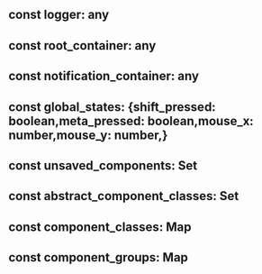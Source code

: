 ## const **logger**: any

## const **root_container**: any

## const **notification_container**: any

## const **global_states**: {shift_pressed: boolean,meta_pressed: boolean,mouse_x: number,mouse_y: number,}

## const **unsaved_components**: Set

## const **abstract_component_classes**: Set

## const **component_classes**: Map

## const **component_groups**: Map

